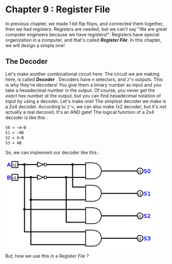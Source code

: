 # Chapter 9 : Register File

In previous chapter, we made 1 bit flip flops, and connected them together, then we had registers. Registers are needed, 
but we can't say "We are great computer engineers because we have registers!". Registers have special organization in a computer,
and that's called ___Register File___. In this chapter, we will design a simple one!

## The Decoder
Let's make another combinational circuit here. The circuit we are making here, is called ***Decoder*** . 
Decoders have *n* selectors, and `2^n` outputs. This is why they're decoders! You give them a binary number as
input and you take a hexadecimal number in the output. Of course, you never get the *exact* hex number at the output, 
but you can find hexadecimal notation of input by using a decoder. Let's make one! The simplest decoder we make is a 
2x4 decoder. According to `2^n`, we can also make 1x2 decoder, but it's not actually a real decored. It's an AND gate! 
The logical function of a 2x4 decoder is like this : 
```
S0 = ~A~B  
S1 = ~AB 
S2 = A~B 
S3 = AB 
``` 
So, we can implement our decoder like this : 

![2x4 Decoder](figures/2x4Decoder.png)

But, how we use this in a *Register File* ? 
